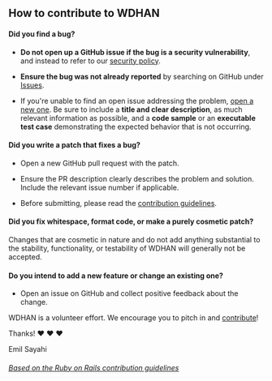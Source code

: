 ## How to contribute to WDHAN

#### **Did you find a bug?**

* **Do not open up a GitHub issue if the bug is a security vulnerability**, and instead to refer to our [security policy](https://github.com/MadeByEmil/WDHAN/blob/master/SECURITY.md).

* **Ensure the bug was not already reported** by searching on GitHub under [Issues](https://github.com/MadeByEmil/WDHAN/issues).

* If you're unable to find an open issue addressing the problem, [open a new one](https://github.com/MadeByEmil/WDHAN/issues/new/choose). Be sure to include a **title and clear description**, as much relevant information as possible, and a **code sample** or an **executable test case** demonstrating the expected behavior that is not occurring.

#### **Did you write a patch that fixes a bug?**

* Open a new GitHub pull request with the patch.

* Ensure the PR description clearly describes the problem and solution. Include the relevant issue number if applicable.

* Before submitting, please read the [contribution guidelines](https://github.com/MadeByEmil/WDHAN/blob/master/CONTRIBUTING.md).

#### **Did you fix whitespace, format code, or make a purely cosmetic patch?**

Changes that are cosmetic in nature and do not add anything substantial to the stability, functionality, or testability of WDHAN will generally not be accepted.

#### **Do you intend to add a new feature or change an existing one?**

* Open an issue on GitHub and collect positive feedback about the change.

WDHAN is a volunteer effort. We encourage you to pitch in and [contribute](https://github.com/MadeByEmil/WDHAN/compare)!

Thanks! :heart: :heart: :heart:

Emil Sayahi


###### [Based on the Ruby on Rails contribution guidelines](https://github.com/rails/rails/blob/master/CONTRIBUTING.md)
